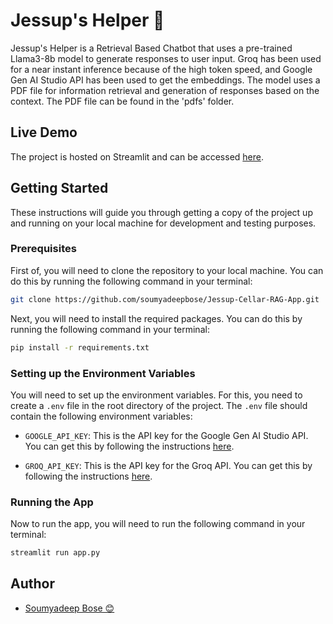 # Jessup's Helper 🤖

Jessup's Helper is a Retrieval Based Chatbot that uses a pre-trained Llama3-8b model to generate responses to user input. Groq has been used for a near instant inference because of the high token speed, and Google Gen AI Studio API has been used to get the embeddings. The model uses a PDF file for information retrieval and generation of responses based on the context. The PDF file can be found in the 'pdfs' folder.

## Live Demo

The project is hosted on Streamlit and can be accessed [here](https://jessup-cellar.streamlit.app/).

## Getting Started

These instructions will guide you through getting a copy of the project up and running on your local machine for development and testing purposes.

### Prerequisites



First of, you will need to clone the repository to your local machine. You can do this by running the following command in your terminal:

```bash
git clone https://github.com/soumyadeepbose/Jessup-Cellar-RAG-App.git
```

Next, you will need to install the required packages. You can do this by running the following command in your terminal:

```bash
pip install -r requirements.txt
```

### Setting up the Environment Variables

You will need to set up the environment variables. For this, you need to create a `.env` file in the root directory of the project. The `.env` file should contain the following environment variables:

- `GOOGLE_API_KEY`: This is the API key for the Google Gen AI Studio API. You can get this by following the instructions [here](https://ai.google.dev/aistudio).

- `GROQ_API_KEY`: This is the API key for the Groq API. You can get this by following the instructions [here](https://groq.com/).

### Running the App

Now to run the app, you will need to run the following command in your terminal:

```bash
streamlit run app.py
```

## Author

- [Soumyadeep Bose 😊](https://www.linkedin.com/in/soumyadeepbose)